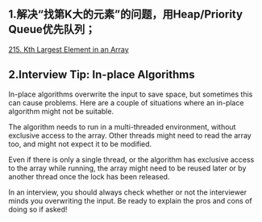 1.解决“找第K大的元素”的问题，用Heap/Priority Queue优先队列；<br>
----
[215. Kth Largest Element in an Array](https://leetcode.com/problems/kth-largest-element-in-an-array/)

2.Interview Tip: In-place Algorithms
----
In-place algorithms overwrite the input to save space, but sometimes this can cause problems. Here are a couple of situations where an in-place algorithm might not be suitable.<br>

The algorithm needs to run in a multi-threaded environment, without exclusive access to the array. Other threads might need to read the array too, and might not expect it to be modified.<br>

Even if there is only a single thread, or the algorithm has exclusive access to the array while running, the array might need to be reused later or by another thread once the lock has been released.<br>

In an interview, you should always check whether or not the interviewer minds you overwriting the input. Be ready to explain the pros and cons of doing so if asked!
